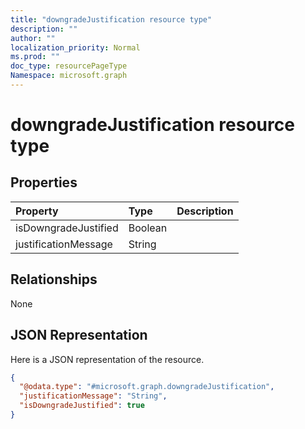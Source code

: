 ```yaml
---
title: "downgradeJustification resource type"
description: ""
author: ""
localization_priority: Normal
ms.prod: ""
doc_type: resourcePageType
Namespace: microsoft.graph
---
```



# downgradeJustification resource type



## Properties
|Property|Type|Description|
|:---|:---|:---|
|isDowngradeJustified|Boolean||
|justificationMessage|String||

## Relationships
None

## JSON Representation
Here is a JSON representation of the resource.
<!-- {
  "blockType": "resource",
  "@odata.type": "microsoft.graph.downgradeJustification"
}
-->
``` json
{
  "@odata.type": "#microsoft.graph.downgradeJustification",
  "justificationMessage": "String",
  "isDowngradeJustified": true
}
```

